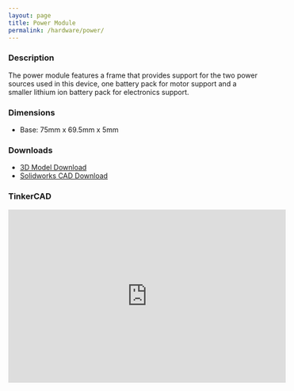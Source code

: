 ```yaml
---
layout: page
title: Power Module
permalink: /hardware/power/
---
```


### Description
The power module features a frame that provides support for the two power sources used in this device, one battery pack for motor support and a smaller lithium ion battery pack for electronics support.

### Dimensions
- Base: 75mm x 69.5mm x 5mm
  
### Downloads
- [3D Model Download](https://www.thingiverse.com/thing:4747915) 
- [Solidworks CAD Download](https://rice.box.com/v/snaptics-power-module)

### TinkerCAD
<iframe width="560" height="350" src="https://www.tinkercad.com/embed/5sDx22fep39?editbtn=1" frameborder="0" marginwidth="0" marginheight="0" scrolling="no"></iframe>